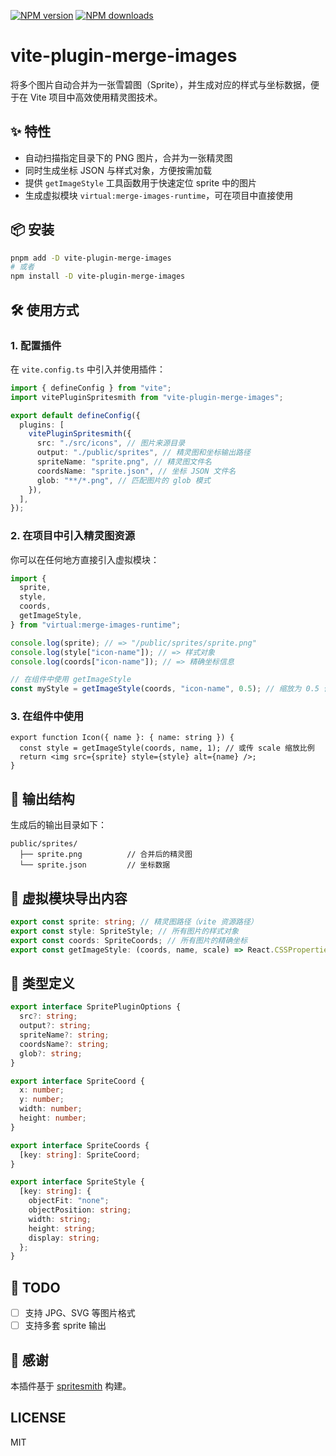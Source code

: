 [![NPM version](https://img.shields.io/npm/v/vite-plugin-merge-images.svg?style=flat)](https://npmjs.com/package/vite-plugin-merge-images)
[![NPM downloads](http://img.shields.io/npm/dm/vite-plugin-merge-images.svg?style=flat)](https://npmjs.com/package/vite-plugin-merge-images)

# vite-plugin-merge-images

将多个图片自动合并为一张雪碧图（Sprite），并生成对应的样式与坐标数据，便于在 Vite 项目中高效使用精灵图技术。

## ✨ 特性

- 自动扫描指定目录下的 PNG 图片，合并为一张精灵图
- 同时生成坐标 JSON 与样式对象，方便按需加载
- 提供 `getImageStyle` 工具函数用于快速定位 sprite 中的图片
- 生成虚拟模块 `virtual:merge-images-runtime`，可在项目中直接使用

## 📦 安装

```bash
pnpm add -D vite-plugin-merge-images
# 或者
npm install -D vite-plugin-merge-images
```

## 🛠️ 使用方式

### 1. 配置插件

在 `vite.config.ts` 中引入并使用插件：

```ts
import { defineConfig } from "vite";
import vitePluginSpritesmith from "vite-plugin-merge-images";

export default defineConfig({
  plugins: [
    vitePluginSpritesmith({
      src: "./src/icons", // 图片来源目录
      output: "./public/sprites", // 精灵图和坐标输出路径
      spriteName: "sprite.png", // 精灵图文件名
      coordsName: "sprite.json", // 坐标 JSON 文件名
      glob: "**/*.png", // 匹配图片的 glob 模式
    }),
  ],
});
```

### 2. 在项目中引入精灵图资源

你可以在任何地方直接引入虚拟模块：

```ts
import {
  sprite,
  style,
  coords,
  getImageStyle,
} from "virtual:merge-images-runtime";

console.log(sprite); // => "/public/sprites/sprite.png"
console.log(style["icon-name"]); // => 样式对象
console.log(coords["icon-name"]); // => 精确坐标信息

// 在组件中使用 getImageStyle
const myStyle = getImageStyle(coords, "icon-name", 0.5); // 缩放为 0.5 倍
```

### 3. 在组件中使用

```tsx
export function Icon({ name }: { name: string }) {
  const style = getImageStyle(coords, name, 1); // 或传 scale 缩放比例
  return <img src={sprite} style={style} alt={name} />;
}
```

## 📁 输出结构

生成后的输出目录如下：

```
public/sprites/
  ├── sprite.png          // 合并后的精灵图
  └── sprite.json         // 坐标数据
```

## 🧩 虚拟模块导出内容

```ts
export const sprite: string; // 精灵图路径（vite 资源路径）
export const style: SpriteStyle; // 所有图片的样式对象
export const coords: SpriteCoords; // 所有图片的精确坐标
export const getImageStyle: (coords, name, scale) => React.CSSProperties;
```

## 📌 类型定义

```ts
export interface SpritePluginOptions {
  src?: string;
  output?: string;
  spriteName?: string;
  coordsName?: string;
  glob?: string;
}

export interface SpriteCoord {
  x: number;
  y: number;
  width: number;
  height: number;
}

export interface SpriteCoords {
  [key: string]: SpriteCoord;
}

export interface SpriteStyle {
  [key: string]: {
    objectFit: "none";
    objectPosition: string;
    width: string;
    height: string;
    display: string;
  };
}
```

## 🧪 TODO

- [ ] 支持 JPG、SVG 等图片格式
- [ ] 支持多套 sprite 输出

## 🤝 感谢

本插件基于 [spritesmith](https://github.com/Ensighten/spritesmith) 构建。

## LICENSE

MIT
